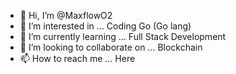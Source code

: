 - 👋 Hi, I’m @MaxflowO2
- 👀 I’m interested in ... Coding Go (Go lang)
- 🌱 I’m currently learning ... Full Stack Development
- 💞️ I’m looking to collaborate on ... Blockchain
- 📫 How to reach me ... Here

<!---
MaxflowO2/MaxflowO2 is a ✨ special ✨ repository because its `README.md` (this file) appears on your GitHub profile.
You can click the Preview link to take a look at your changes.
--->
